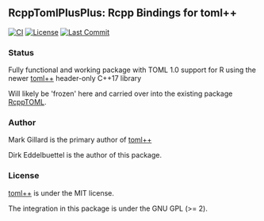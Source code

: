 
## RcppTomlPlusPlus: Rcpp Bindings for toml++

[![CI](https://github.com/eddelbuettel/rcpptoml/workflows/ci/badge.svg)](https://github.com/eddelbuettel/rcpptomlplusplus/actions?query=workflow%3Aci)
[![License](https://img.shields.io/badge/license-GPL%20%28%3E=%202%29-brightgreen.svg?style=flat)](https://www.gnu.org/licenses/gpl-2.0.html)
[![Last Commit](https://img.shields.io/github/last-commit/eddelbuettel/rcpptomlplusplus)](https://github.com/eddelbuettel/rcpptomlplusplus)

### Status

Fully functional and working package with TOML 1.0 support for R using the newer
[toml++](https://github.com/marzer/tomlplusplus) header-only C++17 library

Will likely be 'frozen' here and carried over into the existing package [RcppTOML](https://github.com/eddelbuettel/rcpptoml).

### Author

Mark Gillard is the primary author of [toml++](https://github.com/marzer/tomlplusplus)

Dirk Eddelbuettel is the author of this package.

### License

[toml++](https://github.com/marzer/tomlplusplus) is under the MIT license.

The integration in this package is under the GNU GPL (>= 2).

